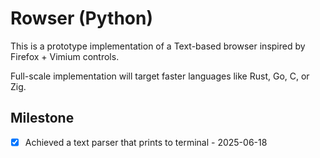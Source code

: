 # Rowser (Python)

This is a prototype implementation of a Text-based browser inspired by Firefox + Vimium controls.

Full-scale implementation will target faster languages like Rust, Go, C, or Zig.

## Milestone

- [x] Achieved a text parser that prints to terminal - 2025-06-18
